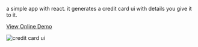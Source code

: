 a simple app with react. it generates a credit card ui with details you give it to it.

[View Online Demo](https://credit-card-ui-generator.vercel.app/)

![credit card ui](https://github.com/fariidlotfi/credit_card_ui_generator/assets/138003177/7f83c1bf-2f3a-4753-acf5-302cd544ef60)
